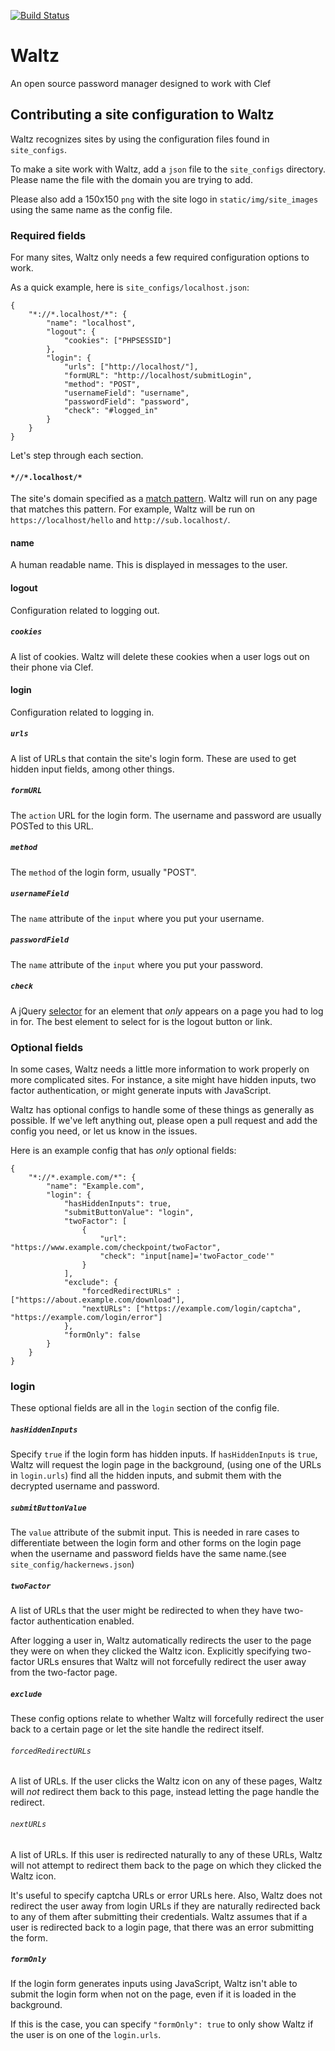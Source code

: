 [![Build Status](https://travis-ci.org/waltzio/waltz.png)](https://travis-ci.org/waltzio/waltz)

# Waltz
An open source password manager designed to work with Clef

## Contributing a site configuration to Waltz

Waltz recognizes sites by using the configuration files found in
`site_configs`.

To make a site work with Waltz, add a `json` file to the `site_configs`
directory. Please name the file with the domain you
are trying to add. 

Please also add a 150x150 `png` with the site logo in `static/img/site_images`
using the same name as the config file.

### Required fields

For many sites, Waltz only needs a few required configuration options to work. 

As a quick example, here is `site_configs/localhost.json`:

    {
        "*://*.localhost/*": {
            "name": "localhost",
            "logout": {
                "cookies": ["PHPSESSID"]
            },
            "login": {
                "urls": ["http://localhost/"],
                "formURL": "http://localhost/submitLogin",
                "method": "POST",
                "usernameField": "username",
                "passwordField": "password",
                "check": "#logged_in"
            }
        }
    }

Let's step through each section. 

#### `*//*.localhost/*`

The site's domain specified as a [match
pattern](http://developer.chrome.com/extensions/match_patterns.html). Waltz
will run on any page that matches this pattern. For example, Waltz will be run
on `https://localhost/hello` and `http://sub.localhost/`.

#### name

A human readable name. This is displayed in messages to the user.

#### logout

Configuration related to logging out. 

##### `cookies`

A list of cookies. Waltz will delete these cookies when a user logs out on
their phone via Clef. 

#### login

Configuration related to logging in.

##### `urls`

A list of URLs that contain the site's login form. These are used to get hidden
input fields, among other things.

##### `formURL`

The `action` URL for the login form. The username and password are usually
POSTed to this URL. 

##### `method`

The `method` of the login form, usually "POST".

##### `usernameField`

The `name` attribute of the `input` where you put your username.

##### `passwordField`

The `name` attribute of the `input` where you put your password.

##### `check`

A jQuery [selector](http://api.jquery.com/category/selectors/) for an element that *only*
appears on a page you had to log in for. The best element to select for is the
logout button or link.

### Optional fields

In some cases, Waltz needs a little more information to work properly on more
complicated sites. For instance, a site might have hidden inputs, two
factor authentication, or might generate inputs with JavaScript.

Waltz has optional configs to handle some of these things as generally as
possible. If we've left anything out, please open a pull request and add the
config you need, or let us know in the issues.

Here is an example config that has *only* optional fields:

    {
        "*://*.example.com/*": { 
            "name": "Example.com",
            "login": {
                "hasHiddenInputs": true,
                "submitButtonValue": "login",
                "twoFactor": [
                    {
                        "url": "https://www.example.com/checkpoint/twoFactor",
                        "check": "input[name]='twoFactor_code'"
                    }     
                ],
                "exclude": {
                    "forcedRedirectURLs" : ["https://about.example.com/download"],
                    "nextURLs": ["https://example.com/login/captcha", "https://example.com/login/error"]
                },
                "formOnly": false
            }
        }
    }

### login

These optional fields are all in the `login` section of the config file.

##### `hasHiddenInputs`

Specify `true` if the login form has hidden inputs. If `hasHiddenInputs` is
`true`, Waltz will request the login page in the background, (using one of the URLs in
`login.urls`) find all the hidden inputs, and submit them with the decrypted
username and password.

##### `submitButtonValue`

The `value` attribute of the submit input. This is needed in rare cases to
differentiate between the login form and other forms on the login page when the
username and password fields have the same name.(see `site_config/hackernews.json`)

##### `twoFactor`

A list of URLs that the user might be redirected to when they have two-factor
authentication enabled. 

After logging a user in, Waltz automatically redirects the user to the page 
they were on when they clicked the Waltz icon. Explicitly specifying two-factor
URLs ensures that Waltz will not forcefully redirect the user away from the 
two-factor page.

##### `exclude`

These config options relate to whether Waltz will forcefully redirect the user
back to a certain page or let the site handle the redirect itself.

###### `forcedRedirectURLs`

A list of URLs. If the user clicks the Waltz icon on any of these pages, Waltz
will *not* redirect them back to this page, instead letting the page handle
the redirect. 

###### `nextURLs`

A list of URLs. If this user is redirected naturally to any of these URLs,
Waltz will not attempt to redirect them back to the page on which they clicked
the Waltz icon. 

It's useful to specify captcha URLs or error URLs here. Also, Waltz does not
redirect the user away from login URLs if they are naturally redirected
back to any of them after submitting their credentials. Waltz assumes that if
a user is redirected back to a login page, that there was an error submitting
the form.

##### `formOnly`

If the login form generates inputs using JavaScript, Waltz isn't able to submit
the login form when not on the page, even if it is loaded in the background.

If this is the case, you can specify `"formOnly": true` to only show Waltz if
the user is on one of the `login.urls`.
